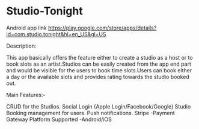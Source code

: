 # Studio-Tonight

Android app link https://play.google.com/store/apps/details?id=com.studio.tonight&hl=en_US&gl=US

Description: 

This app basically offers the feature either to create a studio as a host or to book slots as an artist.Studios can be easily created from the app end part and would be visible for the users to book time slots.Users can book either a day or the available slots and provides rating towards the studio booked out.

Main Features:-

CRUD for the Studios.
Social Login (Apple Login/Facebook/Google)
Studio Booking management for users.
Push notifications.
Stripe -Payment Gateway
Platform Supported -Android/iOS
